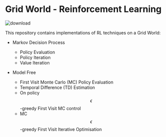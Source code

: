 # Grid World - Reinforcement Learning

![download](https://user-images.githubusercontent.com/71031687/110820315-a5e73e00-8297-11eb-9db5-e2e7a8c2954b.png)

This repository contains implementations of RL techniques on a Grid World:

* Markov Decision Process
  - Policy Evaluation
  - Policy Iteration
  - Value Iteration

* Model Free
  - First Visit Monte Carlo (MC) Policy Evaluation
  - Temporal Difference (TD) Estimation
  - On policy $$\epsilon$$-greedy First Visit MC control
  - MC $$\epsilon$$-greedy First Visit Iterative Optimisation
